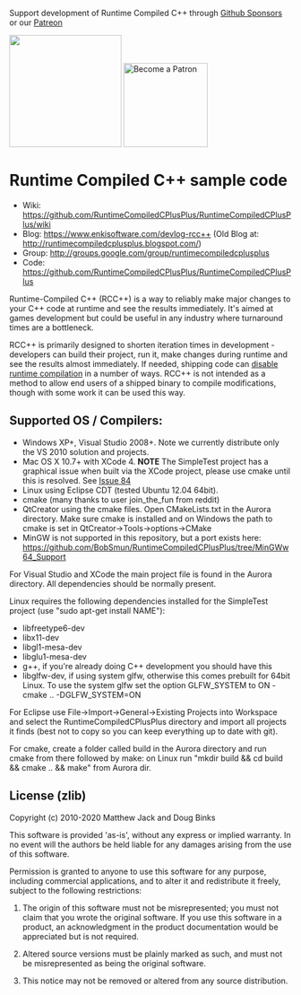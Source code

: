Support development of Runtime Compiled C++ through [Github Sponsors](https://github.com/sponsors/dougbinks) or our [Patreon](https://www.patreon.com/enkisoftware)

[<img src="https://img.shields.io/static/v1?logo=github&label=Github&message=Sponsor&color=#ea4aaa" width="200"/>](https://github.com/sponsors/dougbinks)    [<img src="https://c5.patreon.com/external/logo/become_a_patron_button@2x.png" alt="Become a Patron" width="150"/>](https://www.patreon.com/enkisoftware)

# Runtime Compiled C++ sample code

- Wiki: https://github.com/RuntimeCompiledCPlusPlus/RuntimeCompiledCPlusPlus/wiki
- Blog: https://www.enkisoftware.com/devlog-rcc++ (Old Blog at: http://runtimecompiledcplusplus.blogspot.com/)
- Group: http://groups.google.com/group/runtimecompiledcplusplus
- Code: https://github.com/RuntimeCompiledCPlusPlus/RuntimeCompiledCPlusPlus

Runtime-Compiled C++ (RCC++) is a way to reliably make major changes to your C++ code at runtime and see the results immediately. It's aimed at games development but could be useful in any industry where turnaround times are a bottleneck.

RCC++ is primarily designed to shorten iteration times in development - developers can build their project, run it, make changes during runtime and see the results almost immediately. If needed, shipping code can [disable runtime compilation](https://github.com/RuntimeCompiledCPlusPlus/RuntimeCompiledCPlusPlus/wiki/Disabling-runtime-compilation) in a number of ways. RCC++ is not intended as a method to allow end users of a shipped binary to compile modifications, though with some work it can be used this way.


## Supported OS / Compilers:

- Windows XP+, Visual Studio 2008+. Note we currently distribute only the VS 2010 solution and projects.
- Mac OS X 10.7+ with XCode 4. **NOTE** The SimpleTest project has a graphical issue when built via the XCode project, please use cmake until this is resolved. See [Issue 84](https://github.com/RuntimeCompiledCPlusPlus/RuntimeCompiledCPlusPlus/issues/84)
- Linux using Eclipse CDT (tested Ubuntu 12.04 64bit).
- cmake (many thanks to user join_the_fun from reddit)
- QtCreator using the cmake files. Open CMakeLists.txt in the Aurora directory. Make sure cmake is installed and on Windows the path to cmake is set in QtCreator->Tools->options->CMake
- MinGW is not supported in this repository, but a port exists here: https://github.com/BobSmun/RuntimeCompiledCPlusPlus/tree/MinGWw64_Support

For Visual Studio and XCode the main project file is found in the Aurora directory. All dependencies should be normally present.

Linux requires the following dependencies installed for the SimpleTest project (use "sudo apt-get install NAME"):
- libfreetype6-dev
- libx11-dev
- libgl1-mesa-dev
- libglu1-mesa-dev
- g++, if you're already doing C++ development you should have this
- libglfw-dev, if using system glfw, otherwise this comes prebuilt for 64bit Linux. To use the system glfw set the option GLFW_SYSTEM to ON - cmake .. -DGLFW_SYSTEM=ON

For Eclipse use File->Import->General->Existing Projects into Workspace and select the RuntimeCompiledCPlusPlus directory and import all projects it finds (best not to copy so you can keep everything up to date with git).

For cmake, create a folder called build in the Aurora directory and run cmake from there followed by make: on Linux run "mkdir build && cd build && cmake .. && make" from Aurora dir.

## License (zlib)

Copyright (c) 2010-2020 Matthew Jack and Doug Binks

This software is provided 'as-is', without any express or implied
warranty.  In no event will the authors be held liable for any damages
arising from the use of this software.

Permission is granted to anyone to use this software for any purpose,
including commercial applications, and to alter it and redistribute it
freely, subject to the following restrictions:

1. The origin of this software must not be misrepresented; you must not
   claim that you wrote the original software. If you use this software
   in a product, an acknowledgment in the product documentation would be
   appreciated but is not required.

2. Altered source versions must be plainly marked as such, and must not be
   misrepresented as being the original software.

3. This notice may not be removed or altered from any source distribution.
